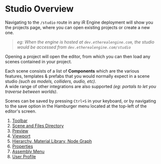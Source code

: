 <!-- import DocCardList from '@theme/DocCardList' -->
<!-- import StudioOverview from './_studio_overview.md' -->

# Studio Overview

Navigating to the `/studio` route in any iR Engine deployment will show you the projects page, where you can open existing projects or create a new one.  
> _eg: When the engine is hosted at `dev.etherealengine.com`, the studio would be accessed from `dev.etherealengine.com/studio`_

Opening a project will open the editor, from which you can then load any scenes contained in your project.

Each scene consists of a list of **Components** which are the various features, templates & prefabs that you would normally expect in a scene studio _(such as models, colliders, audio, etc)_.  
A wide range of other integrations are also supported _(eg: portals to let you traverse between worlds)_.

Scenes can be saved by pressing `Ctrl+S` in your keyboard, or by navigating to the save option in the Hamburger menu located at the top-left of the editor's screen.

<!-- Missing partial file for tag: StudioOverview -->

1. [Toolbar](./01_toolbar.md)  
2. [Scene and Files Directory](./02_files.md)  
3. [Preview](./03_preview.md)  
4. [Viewport](./04_viewport.md)  
5. [Hierarchy, Material Library, Node Graph](./05_hierarchy.md)  
6. [Properties](./06_properties.md)  
7. [Assembly Menu](./07_assembly.md)  
8. [User Profile](./08_profile.md)  

<!-- <DocCardList /> -->
